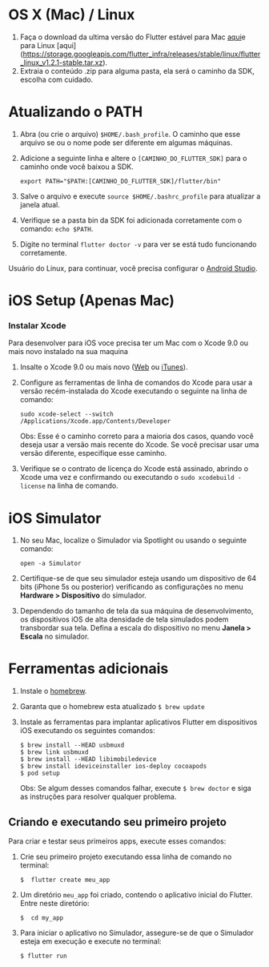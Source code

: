 # OS X (Mac) / Linux

1. Faça o download da ultima versão do Flutter estável para Mac [aqui](https://storage.googleapis.com/flutter_infra/releases/stable/macos/flutter_macos_v1.2.1-stable.zip "aqui")e para Linux [aqui] (https://storage.googleapis.com/flutter_infra/releases/stable/linux/flutter_linux_v1.2.1-stable.tar.xz).
2. Extraia o conteúdo .zip para alguma pasta, ela será o caminho da SDK, escolha com cuidado.

# Atualizando o PATH
1. Abra (ou crie o arquivo) `$HOME/.bash_profile`. O caminho que esse arquivo se ou o nome pode ser diferente em algumas máquinas.
2. Adicione a seguinte linha e altere o `[CAMINHO_DO_FLUTTER_SDK]` para o caminho onde você baixou a SDK.

	`export PATH="$PATH:[CAMINHO_DO_FLUTTER_SDK]/flutter/bin"`

3. Salve o arquivo e execute `source $HOME/.bashrc_profile` para atualizar a janela atual.
4. Verifique se a pasta bin da SDK foi adicionada corretamente com o comando: `echo $PATH`.
5. Digite no terminal `flutter doctor -v` para ver se está tudo funcionando corretamente.

Usuário do Linux, para continuar, você precisa configurar o [Android Studio](https://github.com/engapplabs/setup-macos-linux/blob/master/android-studio-setup.md).

# iOS Setup (Apenas Mac)

### Instalar Xcode

Para desenvolver para iOS voce precisa ter um Mac com o Xcode 9.0 ou mais novo instalado na sua maquina

1. Insalte o Xcode 9.0 ou mais novo ([Web](https://developer.apple.com/xcode/ "Web") ou [iTunes](https://itunes.apple.com/us/app/xcode/id497799835 "iTunes")).
2. Configure as ferramentas de linha de comandos do Xcode para usar a versão recém-instalada do Xcode executando o seguinte na linha de comando:

	`sudo xcode-select --switch /Applications/Xcode.app/Contents/Developer`

	Obs: Esse é o caminho correto para a maioria dos casos, quando você deseja usar a versão mais recente do Xcode. Se você precisar usar uma versão diferente, especifique esse caminho.

3. Verifique se o contrato de licença do Xcode está assinado, abrindo o Xcode uma vez e confirmando ou executando o `sudo xcodebuild -license` na linha de comando.

# iOS Simulator

1. No seu Mac, localize o Simulador via Spotlight ou usando o seguinte comando:

 	`open -a Simulator`
 
2. Certifique-se de que seu simulador esteja usando um dispositivo de 64 bits (iPhone 5s ou posterior) verificando as configurações no menu **Hardware > Dispositivo** do simulador.

3. Dependendo do tamanho de tela da sua máquina de desenvolvimento, os dispositivos iOS de alta densidade de tela simulados podem transbordar sua tela. Defina a escala do dispositivo no menu **Janela > Escala** no simulador.

# Ferramentas adicionais

1. Instale o [homebrew](https://brew.sh/ "homebrew").
2. Garanta que o homebrew esta atualizado
	`$ brew update`

3. Instale as ferramentas para implantar aplicativos Flutter em dispositivos iOS executando os seguintes comandos:

	`$ brew install --HEAD usbmuxd`  
	`$ brew link usbmuxd`  
	`$ brew install --HEAD libimobiledevice`  
	`$ brew install ideviceinstaller ios-deploy cocoapods`  
	`$ pod setup`  

	Obs: Se algum desses comandos falhar, execute `$ brew doctor` e siga as instruções para resolver qualquer problema.

## Criando e executando seu primeiro projeto

Para criar e testar seus primeiros apps, execute esses comandos:

1. Crie seu primeiro projeto executando essa linha de comando no terminal: 

	`$  flutter create meu_app`

2. Um diretório `meu_app` foi criado, contendo o aplicativo inicial do Flutter. Entre neste diretório: 

	`$  cd my_app`

3. Para iniciar o aplicativo no Simulador, assegure-se de que o Simulador esteja em execução e execute no terminal:

	`$ flutter run`
